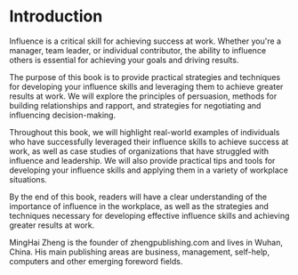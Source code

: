 # Introduction

Influence is a critical skill for achieving success at work. Whether you're a manager, team leader, or individual contributor, the ability to influence others is essential for achieving your goals and driving results.

The purpose of this book is to provide practical strategies and techniques for developing your influence skills and leveraging them to achieve greater results at work. We will explore the principles of persuasion, methods for building relationships and rapport, and strategies for negotiating and influencing decision-making.

Throughout this book, we will highlight real-world examples of individuals who have successfully leveraged their influence skills to achieve success at work, as well as case studies of organizations that have struggled with influence and leadership. We will also provide practical tips and tools for developing your influence skills and applying them in a variety of workplace situations.

By the end of this book, readers will have a clear understanding of the importance of influence in the workplace, as well as the strategies and techniques necessary for developing effective influence skills and achieving greater results at work.



MingHai Zheng is the founder of zhengpublishing.com and lives in Wuhan, China. His main publishing areas are business, management, self-help, computers and other emerging foreword fields.
